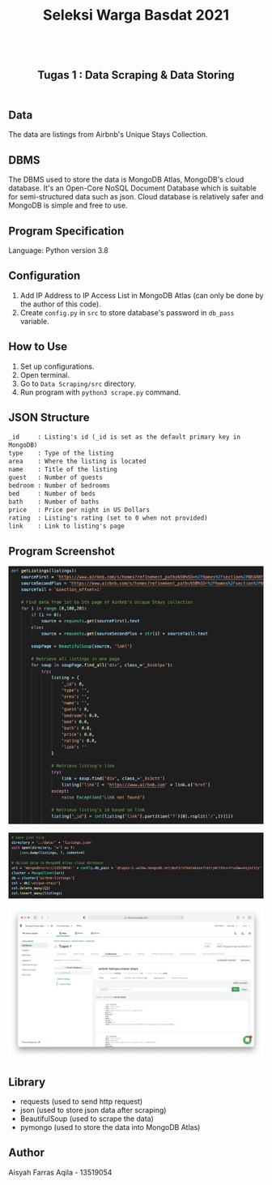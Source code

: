 <h1 align="center">
  <br>
  Seleksi Warga Basdat 2021
  <br>
  <br>
</h1>

<h2 align="center">
  <br>
  Tugas 1 : Data Scraping & Data Storing
  <br>
  <br>
</h2>

## Data
The data are listings from Airbnb's Unique Stays Collection.

## DBMS
The DBMS used to store the data is MongoDB Atlas, MongoDB's cloud database. It's an Open-Core NoSQL Document Database which is suitable for semi-structured data such as json. Cloud database is relatively safer and MongoDB is simple and free to use.

## Program Specification
Language: Python version 3.8

## Configuration
1. Add IP Address to IP Access List in MongoDB Atlas (can only be done by the author of this code).
2. Create ```config.py``` in ```src``` to store database's password in ```db_pass``` variable.

## How to Use
1. Set up configurations.
2. Open terminal.
3. Go to ```Data Scraping/src``` directory.
4. Run program with ```python3 scrape.py``` command.

## JSON Structure
```
_id     : Listing's id (_id is set as the default primary key in MongoDB)
type    : Type of the listing
area    : Where the listing is located
name    : Title of the listing
guest   : Number of guests
bedroom : Number of bedrooms
bed     : Number of beds
bath    : Number of baths
price   : Price per night in US Dollars
rating  : Listing's rating (set to 0 when not provided)
link    : Link to listing's page
```

## Program Screenshot
![picture alt](./Data%20Scraping/screenshot/scraping.png)

![picture alt](./Data%20Scraping/screenshot/storing.png)

![picture alt](./Data%20Storing/screenshot/mongodb.png)

## Library
- requests (used to send http request)
- json (used to store json data after scraping)
- BeautifulSoup (used to scrape the data)
- pymongo (used to store the data into MongoDB Atlas)

## Author
Aisyah Farras Aqila - 13519054